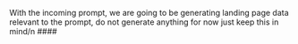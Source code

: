 With the incoming prompt, we are going to be generating landing page data relevant to the prompt, do not generate anything for now just keep this in mind/n ####
